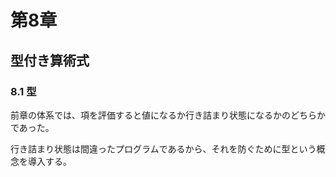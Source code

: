 # 第8章
## 型付き算術式
### 8.1 型
前章の体系では、項を評価すると値になるか行き詰まり状態になるかのどちらかであった。

行き詰まり状態は間違ったプログラムであるから、それを防ぐために型という概念を導入する。